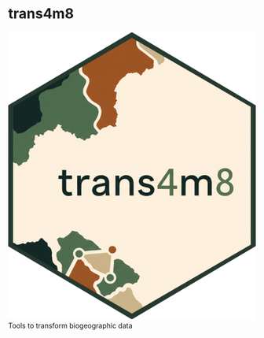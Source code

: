 # trans4m8
![alt text](https://github.com/AxelArango/trans4m8/blob/main/data/trans4m8_fn.png)
Tools to transform biogeographic data
